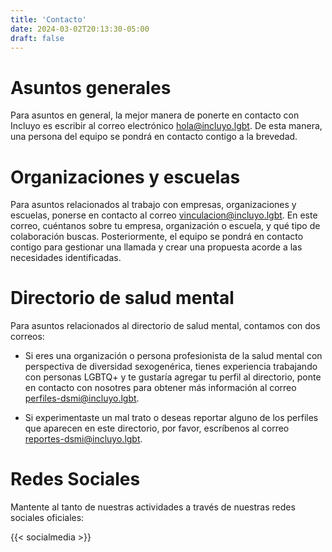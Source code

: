 ```yaml
---
title: 'Contacto'
date: 2024-03-02T20:13:30-05:00
draft: false
---
```


# Asuntos generales

Para asuntos en general, la mejor manera de ponerte en contacto con Incluyo es escribir al correo electrónico hola@incluyo.lgbt. De esta manera, una persona del equipo se pondrá en contacto contigo a la brevedad.

# Organizaciones y escuelas

Para asuntos relacionados al trabajo con empresas, organizaciones y escuelas, ponerse en contacto al correo vinculacion@incluyo.lgbt. En este correo, cuéntanos sobre tu empresa, organización o escuela, y qué tipo de colaboración buscas. Posteriormente, el equipo se pondrá en contacto contigo para gestionar una llamada y crear una propuesta acorde a las necesidades identificadas.

# Directorio de salud mental

Para asuntos relacionados al directorio de salud mental, contamos con dos correos:

- Si eres una organización o persona profesionista de la salud mental con perspectiva de diversidad sexogenérica, tienes experiencia trabajando con personas LGBTQ+ y te gustaría agregar tu perfil al directorio, ponte en contacto con nosotres para obtener más información al correo perfiles-dsmi@incluyo.lgbt.

- Si experimentaste un mal trato o deseas reportar alguno de los perfiles que aparecen en este directorio, por favor, escríbenos al correo reportes-dsmi@incluyo.lgbt.

# Redes Sociales

Mantente al tanto de nuestras actividades a través de nuestras redes sociales oficiales:

{{< socialmedia >}}

